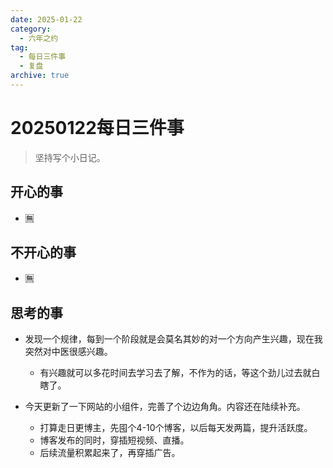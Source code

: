```yaml
---
date: 2025-01-22
category:
  - 六年之约
tag:
  - 每日三件事
  - 复盘
archive: true
---
```


# 20250122每日三件事

> 坚持写个小日记。

## 开心的事
- 🈚️
## 不开心的事
- 🈚️
## 思考的事
- 发现一个规律，每到一个阶段就是会莫名其妙的对一个方向产生兴趣，现在我突然对中医很感兴趣。
  - 有兴趣就可以多花时间去学习去了解，不作为的话，等这个劲儿过去就白瞎了。

- 今天更新了一下网站的小组件，完善了个边边角角。内容还在陆续补充。
  - 打算走日更博主，先囤个4-10个博客，以后每天发两篇，提升活跃度。
  - 博客发布的同时，穿插短视频、直播。
  - 后续流量积累起来了，再穿插广告。


